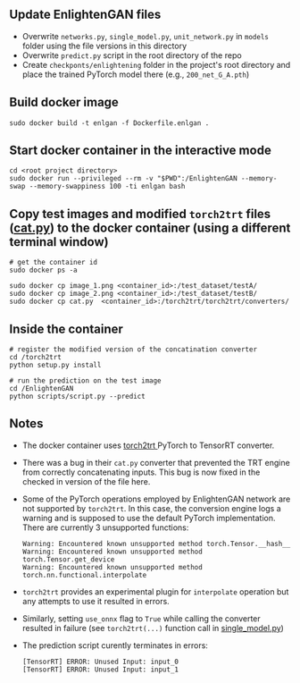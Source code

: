 ## Update EnlightenGAN files  

* Overwrite `networks.py`, `single_model.py`, `unit_network.py` in `models` folder using the file versions in this directory
* Overwrite `predict.py` script in the root directory of the repo
* Create `checkponts/enlightening` folder in the project's root directory and place the trained PyTorch model there (e.g., `200_net_G_A.pth`)

## Build docker image

```
sudo docker build -t enlgan -f Dockerfile.enlgan .
```

## Start docker container in the interactive mode
```
cd <root project directory>
sudo docker run --privileged --rm -v "$PWD":/EnlightenGAN --memory-swap --memory-swappiness 100 -ti enlgan bash
```  

## Copy test images and modified `torch2trt` files ([cat.py](https://github.com/gurlina/w251_project/blob/master/testtrt/cat.py)) to the docker container (using a different terminal window)

```
# get the container id
sudo docker ps -a

sudo docker cp image_1.png <container_id>:/test_dataset/testA/
sudo docker cp image_2.png <container_id>:/test_dataset/testB/
sudo docker cp cat.py  <container_id>:/torch2trt/torch2trt/converters/
```  

## Inside the container

```
# register the modified version of the concatination converter
cd /torch2trt
python setup.py install

# run the prediction on the test image
cd /EnlightenGAN
python scripts/script.py --predict
```

## Notes 

* The docker container uses [torch2trt ](https://github.com/NVIDIA-AI-IOT/torch2trt) PyTorch to TensorRT converter.

* There was a bug in their `cat.py` converter that prevented the TRT engine from correctly concatenating inputs. This bug is now fixed in the checked in version of the file here.

* Some of the PyTorch operations employed by EnlightenGAN network are not supported by `torch2trt`. In this case, the conversion engine logs a warning and is supposed to use the default PyTorch implementation. There are currently 3 unsupported functions:

  ```
  Warning: Encountered known unsupported method torch.Tensor.__hash__
  Warning: Encountered known unsupported method torch.Tensor.get_device
  Warning: Encountered known unsupported method torch.nn.functional.interpolate
  ```  

* `torch2trt` provides an experimental plugin for `interpolate` operation but any attempts to use it resulted in errors.  

* Similarly, setting `use_onnx` flag to `True` while calling the converter resulted in failure (see `torch2trt(...)` function call in [single_model.py](https://github.com/gurlina/w251_project/blob/master/testtrt/single_model.py))

* The prediction script curently terminates in errors:  
  ```
  [TensorRT] ERROR: Unused Input: input_0
  [TensorRT] ERROR: Unused Input: input_1
  ```



